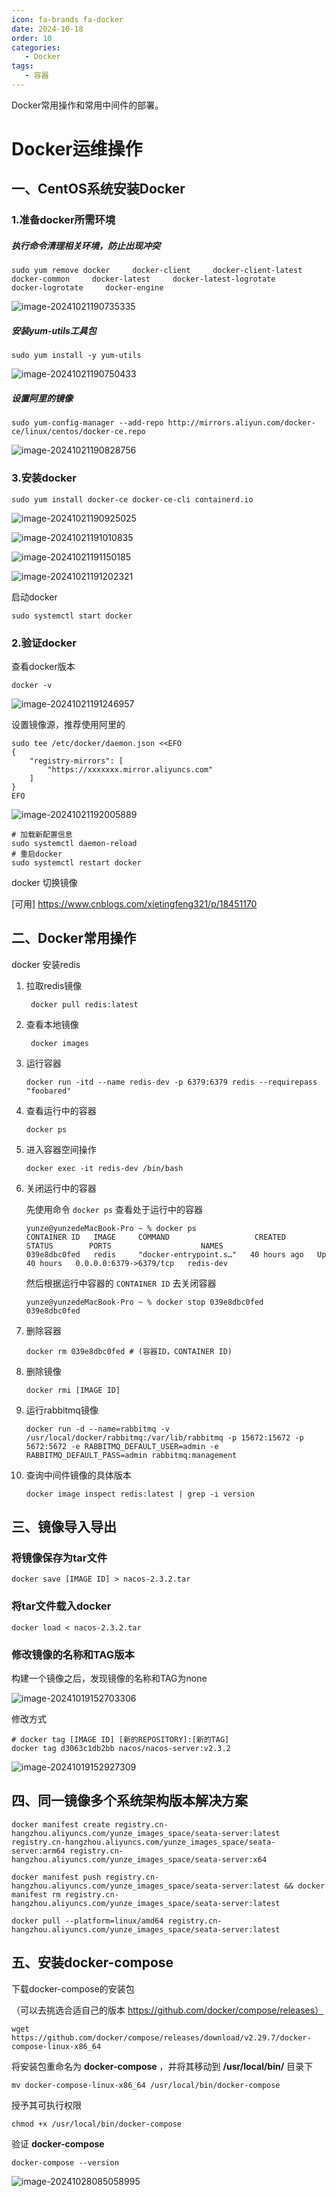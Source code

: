 ```yaml
---
icon: fa-brands fa-docker
date: 2024-10-18
order: 10
categories:
   - Docker
tags:
   - 容器
---
```


Docker常用操作和常用中间件的部署。

<!-- more -->

# Docker运维操作



## 一、CentOS系统安装Docker

### 1.准备docker所需环境

##### 执行命令清理相关环境，防止出现冲突

```shell
sudo yum remove docker     docker-client     docker-client-latest     docker-common     docker-latest     docker-latest-logrotate     docker-logrotate     docker-engine
```

![image-20241021190735335](images/image-20241021190735335.png)



##### 安装yum-utils工具包

```shell
sudo yum install -y yum-utils
```

![image-20241021190750433](images/image-20241021190750433.png)



##### 设置阿里的镜像

```shell
sudo yum-config-manager --add-repo http://mirrors.aliyun.com/docker-ce/linux/centos/docker-ce.repo
```

![image-20241021190828756](images/image-20241021190828756.png)



### 3.安装docker

```shell
sudo yum install docker-ce docker-ce-cli containerd.io
```

![image-20241021190925025](images/image-20241021190925025.png)

![image-20241021191010835](images/image-20241021191010835.png)

![image-20241021191150185](images/image-20241021191150185.png)

![image-20241021191202321](images/image-20241021191202321.png)



启动docker

```shell
sudo systemctl start docker
```



### 2.验证docker

查看docker版本

```shell
docker -v
```

![image-20241021191246957](images/image-20241021191246957.png)



设置镜像源，推荐使用阿里的

```shell
sudo tee /etc/docker/daemon.json <<EFO
{
	"registry-mirrors": [
		"https://xxxxxxx.mirror.aliyuncs.com"
	]
}
EFO
```

![image-20241021192005889](images/image-20241021192005889.png)

```shell
# 加载新配置信息
sudo systemctl daemon-reload
# 重启docker
sudo systemctl restart docker
```







docker 切换镜像

[可用] https://www.cnblogs.com/xietingfeng321/p/18451170

## 二、Docker常用操作

docker 安装redis

1. 拉取redis镜像
   ```shell
    docker pull redis:latest
   ```

2. 查看本地镜像
   ```shell
    docker images
   ```

3. 运行容器
    ```shell
    docker run -itd --name redis-dev -p 6379:6379 redis --requirepass "foobared"
    ```

4. 查看运行中的容器
    ```shell
    docker ps
    ```

5. 进入容器空间操作
    ```shell
    docker exec -it redis-dev /bin/bash
    ```

6. 关闭运行中的容器

   先使用命令 `docker ps` 查看处于运行中的容器

   ```shell
   yunze@yunzedeMacBook-Pro ~ % docker ps
   CONTAINER ID   IMAGE     COMMAND                   CREATED        STATUS        PORTS                    NAMES
   039e8dbc0fed   redis     "docker-entrypoint.s…"   40 hours ago   Up 40 hours   0.0.0.0:6379->6379/tcp   redis-dev
   ```

   然后根据运行中容器的 `CONTAINER ID` 去关闭容器

   ```shell
   yunze@yunzedeMacBook-Pro ~ % docker stop 039e8dbc0fed
   039e8dbc0fed
   ```
   
7. 删除容器

   ```shell
   docker rm 039e8dbc0fed # (容器ID，CONTAINER ID)
   ```
   
8. 删除镜像

   ```shell
   docker rmi [IMAGE ID]
   ```
9. 运行rabbitmq镜像

   ```shell
   docker run -d --name=rabbitmq -v /usr/local/docker/rabbitmq:/var/lib/rabbitmq -p 15672:15672 -p 5672:5672 -e RABBITMQ_DEFAULT_USER=admin -e RABBITMQ_DEFAULT_PASS=admin rabbitmq:management
   ```



10. 查询中间件镜像的具体版本

    ```shell
    docker image inspect redis:latest | grep -i version
    ```

    

## 三、镜像导入导出

### 将镜像保存为tar文件

```shell
docker save [IMAGE ID] > nacos-2.3.2.tar
```



### 将tar文件载入docker

```shell
docker load < nacos-2.3.2.tar
```



### 修改镜像的名称和TAG版本

构建一个镜像之后，发现镜像的名称和TAG为none

![image-20241019152703306](images/image-20241019152703306.png)

修改方式

```shell
# docker tag [IMAGE ID] [新的REPOSITORY]:[新的TAG]
docker tag d3063c1db2bb nacos/nacos-server:v2.3.2
```

![image-20241019152927309](images/image-20241019152927309.png)











## 四、同一镜像多个系统架构版本解决方案
```shell
docker manifest create registry.cn-hangzhou.aliyuncs.com/yunze_images_space/seata-server:latest registry.cn-hangzhou.aliyuncs.com/yunze_images_space/seata-server:arm64 registry.cn-hangzhou.aliyuncs.com/yunze_images_space/seata-server:x64
```



```shell
docker manifest push registry.cn-hangzhou.aliyuncs.com/yunze_images_space/seata-server:latest && docker manifest rm registry.cn-hangzhou.aliyuncs.com/yunze_images_space/seata-server:latest
```



```shell
docker pull --platform=linux/amd64 registry.cn-hangzhou.aliyuncs.com/yunze_images_space/seata-server:latest
```



## 五、安装docker-compose

下载docker-compose的安装包

（可以去挑选合适自己的版本 https://github.com/docker/compose/releases）

```shell
wget https://github.com/docker/compose/releases/download/v2.29.7/docker-compose-linux-x86_64
```

将安装包重命名为 **docker-compose** ，并将其移动到 **/usr/local/bin/** 目录下

```shell
mv docker-compose-linux-x86_64 /usr/local/bin/docker-compose
```

授予其可执行权限

```shell
chmod +x /usr/local/bin/docker-compose
```

验证 **docker-compose**

```shell
docker-compose --version
```

![image-20241028085058995](images/image-20241028085058995.png)
